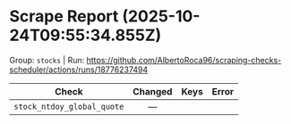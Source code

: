 # Scrape Report (2025-10-24T09:55:34.855Z)

Group: `stocks`  |  Run: https://github.com/AlbertoRoca96/scraping-checks-scheduler/actions/runs/18776237494

| Check | Changed | Keys | Error |
|---|:---:|:--|:--|
| `stock_ntdoy_global_quote` | — |  |  |
